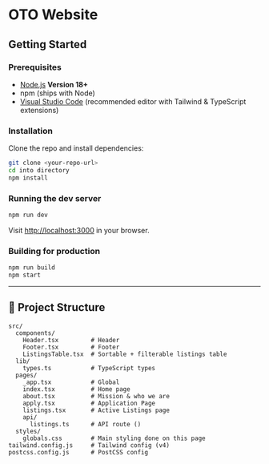 # OTO Website


## Getting Started

### Prerequisites
- [Node.js](https://nodejs.org/) **Version 18+**
- npm (ships with Node)
- [Visual Studio Code](https://code.visualstudio.com/) (recommended editor with Tailwind & TypeScript extensions)

### Installation
Clone the repo and install dependencies:
```bash
git clone <your-repo-url>
cd into directory
npm install
```

### Running the dev server
```bash
npm run dev
```
Visit [http://localhost:3000](http://localhost:3000) in your browser.

### Building for production
```bash
npm run build
npm start
```

---

## 📂 Project Structure

```
src/
  components/
    Header.tsx         # Header
    Footer.tsx         # Footer
    ListingsTable.tsx  # Sortable + filterable listings table
  lib/
    types.ts           # TypeScript types
  pages/
    _app.tsx           # Global 
    index.tsx          # Home page
    about.tsx          # Mission & who we are
    apply.tsx          # Application Page
    listings.tsx       # Active Listings page
    api/
      listings.ts      # API route ()
  styles/
    globals.css        # Main styling done on this page
tailwind.config.js     # Tailwind config (v4)
postcss.config.js      # PostCSS config

